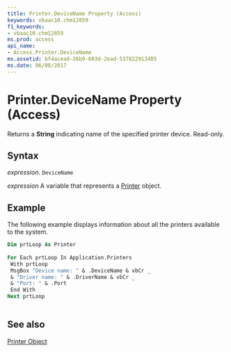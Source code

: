 ```yaml
---
title: Printer.DeviceName Property (Access)
keywords: vbaac10.chm12859
f1_keywords:
- vbaac10.chm12859
ms.prod: access
api_name:
- Access.Printer.DeviceName
ms.assetid: bf4acead-26b9-603d-2ead-537822913405
ms.date: 06/08/2017
---
```



# Printer.DeviceName Property (Access)

Returns a  **String** indicating name of the specified printer device. Read-only.


## Syntax

 _expression_. `DeviceName`

 _expression_ A variable that represents a [Printer](./Access.Printer.md) object.


## Example

The following example displays information about all the printers available to the system.


```vb
Dim prtLoop As Printer 
 
For Each prtLoop In Application.Printers 
 With prtLoop 
 MsgBox "Device name: " & .DeviceName & vbCr _ 
 & "Driver name: " & .DriverName & vbCr _ 
 & "Port: " & .Port 
 End With 
Next prtLoop 
 

```


## See also


[Printer Object](Access.Printer.md)


